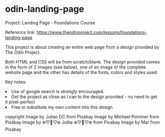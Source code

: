 # odin-landing-page
Project: Landing Page - Foundations Course

Reference link: https://www.theodinproject.com/lessons/foundations-landing-page

This project is about creating an entire web page from a design provided by The Odin Project.

Both HTML and CSS will be from scratch/blank.
The design provided comes in the form of 2 images (see below), one of an image of the complete website page and the other has details of the fonts, colors and styles used.

Key notes:
<li>Use of google search is strongly encouraged.</li>
<li>Get the project as close as I can to the design provided - no need to get it pixel-perfect</li>
<li>Free to substitute my own content into this design</li>






copyright
Image by Julian DC from Pixabay
Image by Michael Pointner from Pixabay 
Image by ❄️♡💛♡❄️ Julita ❄️♡💛♡❄️ from Pixabay
Image by Mar from Pixabay 